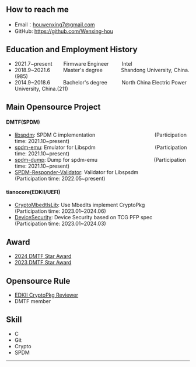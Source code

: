 ## How to reach me
 - Email：houwenxing7@gmail.com
 - GitHub: https://github.com/Wenxing-hou

## Education and Employment History
 - 2021.7~present   &ensp; &nbsp; &nbsp; Firmware Engineer  &emsp;&emsp;            Intel
 - 2018.9~2021.6    &emsp;&emsp;      Master's degree             &emsp;&emsp;&ensp;&nbsp;&nbsp;     Shandong University, China.(985)
 - 2014.9~2018.6    &emsp;&emsp;      Bachelor's degree           &emsp;&emsp;&nbsp;    North China Electric Power University, China.(211)


## Main Opensource Project
#### DMTF(SPDM)
  - [libspdm](https://github.com/DMTF/libspdm): SPDM C implementation     &emsp;&emsp;&emsp;&emsp;&emsp;&emsp;&emsp;&emsp;&emsp;&emsp;&ensp; &nbsp;      (Participation time: 2021.10~present)
  - [spdm-emu](https://github.com/DMTF/spdm-emu): Emulator for Libspdm    &emsp;&emsp;&emsp;&emsp;&emsp;&emsp;&emsp;&emsp;&emsp;&emsp;&ensp; &nbsp;        (Participation time: 2021.10~present)
  - [spdm-dump](https://github.com/DMTF/spdm-dump): Dump for spdm-emu     &emsp;&emsp;&emsp;&emsp;&emsp;&emsp;&emsp;&emsp;&emsp;&emsp;&ensp;                (Participation time: 2021.10~present)
  - [SPDM-Responder-Validator](https://github.com/DMTF/SPDM-Responder-Validator): Validator for Libspsdm  &emsp;&emsp;&emsp;&nbsp;     (Participation time: 2022.05~present)

#### tianocore(EDKII/UEFI)
  - [CryptoMbedtlsLib](https://github.com/tianocore/edk2-staging/tree/OpenSSL11_EOL): Use Mbedlts implement CryptoPkg &emsp;&emsp; (Participation time: 2023.01~2024.06)
  - [DeviceSecurity](https://github.com/Wenxing-hou/edk2-staging/tree/old_DeviceSecurity): Device Security based on TCG PFP spec &emsp;&emsp;(Participation time: 2023.01~2024.03)

## Award
  - [2024 DMTF Star Award](https://www.dmtf.org/about/star_awards)
  - [2023 DMTF Star Award](https://www.dmtf.org/about/star_awards)

## Opensource Rule
  - [EDKII CryptoPkg Reviewer](https://github.com/tianocore/edk2/blob/edk2-stable202408/Maintainers.txt)
  - DMTF member

## Skill
- C
- Git
- Crypto
- SPDM
---      
